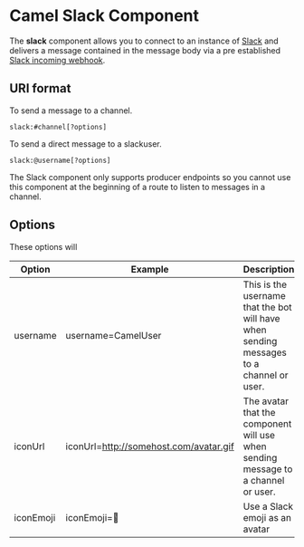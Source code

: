 # Camel Slack Component

The **slack** component allows you to connect to an instance of [Slack](http://www.slack.com) and delivers a message contained in the message body via a pre established [Slack incoming webhook](https://api.slack.com/incoming-webhooks).

## URI format

To send a message to a channel.

```
slack:#channel[?options]
```

To send a direct message to a slackuser.

```
slack:@username[?options]
```

The Slack component only supports producer endpoints so you cannot use this component at the beginning of a route to listen to messages in a channel.

## Options

These options will 

| Option | Example | Description |
| ------ | ------- | ----------- |
| username | username=CamelUser | This is the username that the bot will have when sending messages to a channel or user. |
| iconUrl | iconUrl=http://somehost.com/avatar.gif | The avatar that the component will use when sending message to a channel or user. |
| iconEmoji | iconEmoji=:camel: | Use a Slack emoji as an avatar |
